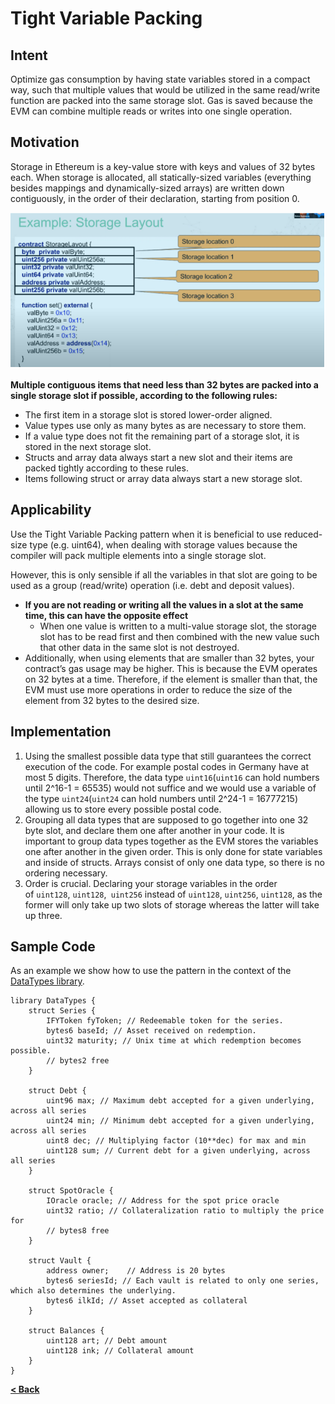 # Tight Variable Packing

## Intent

Optimize gas consumption by having state variables stored in a compact way, such that multiple values that would be utilized in the same read/write function are packed into the same storage slot. Gas is saved because the EVM can combine multiple reads or writes into one single operation.

## Motivation

Storage in Ethereum is a key-value store with keys and values of 32 bytes each. When storage is allocated, all statically-sized variables (everything besides mappings and dynamically-sized arrays) are written down contiguously, in the order of their declaration, starting from position 0.

![](/docs/imgs/2022-06-07-23-41-46.png)

**Multiple contiguous items that need less than 32 bytes are packed into a single storage slot if possible, according to the following rules:**

- The first item in a storage slot is stored lower-order aligned.
- Value types use only as many bytes as are necessary to store them.
- If a value type does not fit the remaining part of a storage slot, it is stored in the next storage slot.
- Structs and array data always start a new slot and their items are packed tightly according to these rules.
- Items following struct or array data always start a new storage slot.

## Applicability

Use the Tight Variable Packing pattern when it is beneficial to use reduced-size type (e.g. uint64), when dealing with storage values because the compiler will pack multiple elements into a single storage slot.

However, this is only sensible if all the variables in that slot are going to be used as a group (read/write) operation (i.e. debt and deposit values).

- **If you are not reading or writing all the values in a slot at the same time, this can have the opposite effect**
    - When one value is written to a multi-value storage slot, the storage slot has to be read first and then combined with the new value such that other data in the same slot is not destroyed.
- Additionally, when using elements that are smaller than 32 bytes, your contract’s gas usage may be higher. This is because the EVM operates on 32 bytes at a time. Therefore, if the element is smaller than that, the EVM must use more operations in order to reduce the size of the element from 32 bytes to the desired size.

## Implementation

1. Using the smallest possible data type that still guarantees the correct execution of the code. For example postal codes in Germany have at most 5 digits. Therefore, the data type `uint16`(`uint16` can hold numbers until 2^16-1 = 65535) would not suffice and we would use a variable of the type `uint24`(`uint24` can hold numbers until 2^24-1 = 16777215) allowing us to store every possible postal code.
2. Grouping all data types that are supposed to go together into one 32 byte slot, and declare them one after another in your code. It is important to group data types together as the EVM stores the variables one after another in the given order. This is only done for state variables and inside of structs. Arrays consist of only one data type, so there is no ordering necessary.
3. Order is crucial. Declaring your storage variables in the order of `uint128`, `uint128`,` uint256` instead of `uint128`, `uint256`, `uint128`, as the former will only take up two slots of storage whereas the latter will take up three.

## Sample Code

As an example we show how to use the pattern in the context of the [DataTypes library](https://github.com/yieldprotocol/vault-v2/blob/d8e26b3ac4bc6bbef64fa7f2157a58c88ab3b8ee/packages/foundry/lib/vault-interfaces/src/DataTypes.sol).

```Solidity
library DataTypes {
    struct Series {
        IFYToken fyToken; // Redeemable token for the series.
        bytes6 baseId; // Asset received on redemption.
        uint32 maturity; // Unix time at which redemption becomes possible.
        // bytes2 free
    }

    struct Debt {
        uint96 max; // Maximum debt accepted for a given underlying, across all series
        uint24 min; // Minimum debt accepted for a given underlying, across all series
        uint8 dec; // Multiplying factor (10**dec) for max and min
        uint128 sum; // Current debt for a given underlying, across all series
    }

    struct SpotOracle {
        IOracle oracle; // Address for the spot price oracle
        uint32 ratio; // Collateralization ratio to multiply the price for
        // bytes8 free
    }

    struct Vault {
        address owner;    // Address is 20 bytes
        bytes6 seriesId; // Each vault is related to only one series, which also determines the underlying.
        bytes6 ilkId; // Asset accepted as collateral
    }

    struct Balances {
        uint128 art; // Debt amount
        uint128 ink; // Collateral amount
    }
}
```

[**< Back**](/style_guide.md#solidity-patterns)